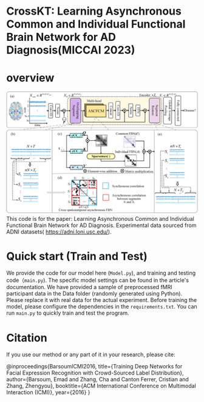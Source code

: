 # CrossKT: Learning Asynchronous Common and Individual Functional Brain Network for AD Diagnosis(MICCAI 2023)



# overview

![image](framework.png)
This code is for the paper: Learning Asynchronous Common and Individual Functional Brain Network for AD Diagnosis. 
Experimental data sourced from ADNI datasets( https://adni.loni.usc.edu/).
 
# Quick start (Train and Test)
We provide the code for our model here (`Model.py`), and training and testing code（`main.py`). The specific model settings can be found in the article's documentation.
We have provided a sample of preprocessed fMRI participant data in the Data folder (randomly generated using Python). Please replace it with real data for the actual experiment.
Before training the model, please configure the dependencies in the `requirements.txt`.
You can run `main.py` to quickly train and test the program.




# Citation
If you use our method or any part of it in your research, please cite:

@inproceedings{BarsoumICMI2016,
    title={Training Deep Networks for Facial Expression Recognition with Crowd-Sourced Label Distribution},
    author={Barsoum, Emad and Zhang, Cha and Canton Ferrer, Cristian and Zhang, Zhengyou},
    booktitle={ACM International Conference on Multimodal Interaction (ICMI)},
    year={2016}
}
